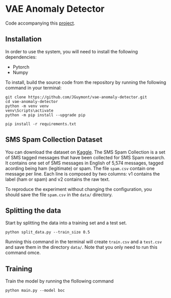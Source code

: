 # VAE Anomaly Detector

Code accompanying this [project](https://github.com/JGuymont/vae-anomaly-detector/blob/master/docs/report/report.pdf).

## Installation

In order to use the system, you will need to install the following dependencies:

- Pytorch
- Numpy

To install, build the source code from the repository by running the following command in your terminal:

```shell
git clone https://github.com/JGuymont/vae-anomaly-detector.git
cd vae-anomaly-detector
python -m venv venv
venv\Scripts\activate
python -m pip install --upgrade pip

pip install -r requirements.txt
```

## SMS Spam Collection Dataset

You can download the dataset on [Kaggle](https://www.kaggle.com/uciml/sms-spam-collection-dataset/version/1). The SMS Spam Collection is a set of SMS tagged messages that have been collected for SMS Spam research. It contains one set of SMS messages in English of 5,574 messages, tagged acording being ham (legitimate) or spam. The file `spam.csv` contain one message per line. Each line is composed by two columns: v1 contains the label (ham or spam) and v2 contains the raw text.

To reproduce the experiment without changing the configuration, you should save the file `spam.csv` in the `data/` directory.

## Splitting the data

Start by splitting the data into a training set and a test set.

```shell
python split_data.py --train_size 0.5
```

Running this command in the terminal will create `train.csv` and a `test.csv` and save them in the directory `data/`. Note that you only need to run this command omce.

## Training

Train the model by running the flollowing command

```shell
python main.py --model boc
```
